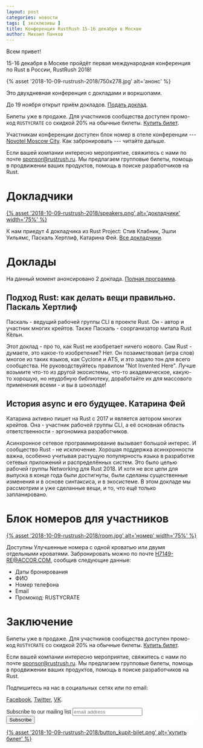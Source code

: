 ```yaml
---
layout: post
categories: новости
tags: [ эксклюзивы ]
title: Конференция RustRush 15-16 декабря в Москве
author: Михаил Панков
---
```


Всем привет! 

15-16 декабря в Москве пройдёт первая международная конференция по Rust в России,
RustRush 2018!

{% asset '2018-10-09-rustrush-2018/750x278.jpg' alt='анонс' %}

Это двухдневная конференция с докладами и воркшопами.

До 19 ноября открыт приём докладов. [Подать доклад](https://www.papercall.io/rustrush).

Билеты уже в продаже. Для участников сообщества доступен промо-код `RUSTYCRATE`
со скидкой 20% на обычные билеты. [Купить билет](https://rustrush.ru/buy).

Участникам конференции доступен блок номер в отеле конференции --- 
[Novotel Moscow City](https://rustrush.ru/place). Как забронировать ---
читайте дальше.

Если вашей компании интересно мероприятие, свяжитесь с нами по почте 
[sponsor@rustrush.ru](mailto:sponsor@rustrush.ru). Мы предлагаем групповые 
билеты, помощь в продвижении ваших продуктов, помощь в поиске разработчиков на 
Rust.

<!--cut-->

# Докладчики

<a href="https://rustrush.ru/speakers" target="blank">
{% asset '2018-10-09-rustrush-2018/speakers.png' alt='докладчики' width='75%' %}
</a>

К нам приедут 4 докладчика из Rust Project: Стив Клабник, Эшли Уильямс, Паскаль 
Хертлиф, Катарина Фей. [Все докладчики](https://rustrush.ru/speakers).

# Доклады

На данный момент анонсировано 2 доклада. 
[Полная программа](https://rustrush.ru/program).

## Подход Rust: как делать вещи правильно. Паскаль Хертлиф

Паскаль - ведущий рабочей группы CLI в проекте Rust. Он - автор и участник 
многих крейтов. Также Паскаль - соорганизатор митапа Rust Кёльн.

Этот доклад - про то, как Rust не изобретает ничего нового. Сам Rust - думаете, 
это какое-то изобретение? Нет. Он позаимствовал (игра слов) многое из таких 
языков, как Cyclone и ATS, и это задало тон для всего сообщества. Не 
руководствуйтесь правилом "Not Invented Here". Лучше возьмите что-то из другой 
экосистемы, что-то академическое, какую-то хорошую, но неудобную библиотеку, 
доработайте их для массового применения всеми - и вы в шоколаде!

## История async и его будущее. Катарина Фей

Катарина активно пишет на Rust с 2017 и является автором многих крейтов. Она - 
участник рабочей группы CLI, а её основная область ответственности - 
эргономика разработчиков.

Асинхронное сетевое программирование вызывает большой интерес. И сообщество 
Rust - не исключение. Хорошая поддержка асинхронности важна, особенно учитывая 
растущую популярность языка в разработке сетевых приложений и распределённых 
систем. Это было целью рабочей группы Networking для Rust 2018. И хотя не все 
цели для выпуска в конце года были достигнуты, были сделаны существенные 
изменения и в основе синтаксиса, и в экосистеме. В этом докладе мы рассмотрим и 
уже сделанные вещи, и то, что ещё только запланировано.

# Блок номеров для участников

<a href="https://rustrush.ru/place" target="blank">
{% asset '2018-10-09-rustrush-2018/room.jpg' alt='номер' width='75%' %}
</a>

Доступны Улучшенные номера
с одной кроватью или двумя отдельными кроватями. Забронировать можно по почте
[H7149-RE@ACCOR.COM](mailto:H7149-RE@ACCOR.COM?subject=Booking%20for%20RustRush&body=Hello%2C%0AI'd%20like%20to%20book%20a%20room.%0AMy%20information%3A%0ABooking%20Dates%0AFull%20Name%0APhone%20Number%0AEmail%0A%0APromo%20Code%3A%20RUSTYCRATE), сообщив следующие данные:
* Даты бронирования
* ФИО
* Номер телефона
* Email
* Промокод: RUSTYCRATE

# Заключение

Билеты уже в продаже. Для участников сообщества доступен промо-код `RUSTYCRATE`
со скидкой 20% на обычные билеты. [Купить билет](https://rustrush.ru/buy).

Если вашей компании интересно мероприятие, свяжитесь с нами по почте 
[sponsor@rustrush.ru](mailto:sponsor@rustrush.ru). Мы предлагаем групповые 
билеты, помощь в продвижении ваших продуктов, помощь в поиске разработчиков на 
Rust.

Подпишитесь на нас в социальных сетях или по email:

[Facebook](https://www.facebook.com/app_scoped_user_id/YXNpZADpBWEd5dlRKZAkFnbFNkeDg4OWpoQWN0bmdIbHJqMkRDU1dkMGZAXNWhuQXpxY1diN2NUM2V4Ui1lbVBLYzJJSnUyblAweUxfZAlFfdXlzNk45c1pOY0VSVmg2eDZAFVVJ0SEc1dzZALWmpaZAwZDZD/), 
[Twitter](https://www.twitter.com/rustrush1/), [VK](https://vk.com/rustrush1).

<!-- Begin Mailchimp Signup Form -->
<link href="//cdn-images.mailchimp.com/embedcode/horizontal-slim-10_7.css" rel="stylesheet" type="text/css">
<style type="text/css">
	#mc_embed_signup{background:#fff; clear:left; font:14px Helvetica,Arial,sans-serif; width:100%;}
	/* Add your own Mailchimp form style overrides in your site stylesheet or in this style block.
	   We recommend moving this block and the preceding CSS link to the HEAD of your HTML file. */
</style>
<div id="mc_embed_signup">
<form action="https://rustrush.us18.list-manage.com/subscribe/post?u=e387a2b04fa24176bdc45cd14&amp;id=4c18970b6a" method="post" id="mc-embedded-subscribe-form" name="mc-embedded-subscribe-form" class="validate" target="_blank" novalidate>
    <div id="mc_embed_signup_scroll">
	<label for="mce-EMAIL">Subscribe to our mailing list</label>
	<input type="email" value="" name="EMAIL" class="email" id="mce-EMAIL" placeholder="email address" required>
    <!-- real people should not fill this in and expect good things - do not remove this or risk form bot signups-->
    <div style="position: absolute; left: -5000px;" aria-hidden="true"><input type="text" name="b_e387a2b04fa24176bdc45cd14_4c18970b6a" tabindex="-1" value=""></div>
    <div class="clear"><input type="submit" value="Subscribe" name="subscribe" id="mc-embedded-subscribe" class="button"></div>
    </div>
</form>
</div>

<a href="https://rustrush.ru/buy" target="blank">
{% asset '2018-10-09-rustrush-2018/button_kupit-bilet.png' alt='купить билет' %}
</a>

<!--End mc_embed_signup-->
